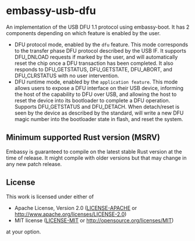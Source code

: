 # embassy-usb-dfu

An implementation of the USB DFU 1.1 protocol using embassy-boot. It has 2 components depending on which feature is enabled by the user.

* DFU protocol mode, enabled by the `dfu` feature. This mode corresponds to the transfer phase DFU protocol described by the USB IF. It supports DFU_DNLOAD requests if marked by the user, and will automatically reset the chip once a DFU transaction has been completed. It also responds to DFU_GETSTATUS, DFU_GETSTATE, DFU_ABORT, and DFU_CLRSTATUS with no user intervention.
* DFU runtime mode, enabled by the `application feature`. This mode allows users to expose a DFU interface on their USB device, informing the host of the capability to DFU over USB, and allowing the host to reset the device into its bootloader to complete a DFU operation. Supports DFU_GETSTATUS and DFU_DETACH. When detach/reset is seen by the device as described by the standard, will write a new DFU magic number into the bootloader state in flash, and reset the system.

## Minimum supported Rust version (MSRV)

Embassy is guaranteed to compile on the latest stable Rust version at the time of release. It might compile with older versions but that may change in any new patch release.

## License

This work is licensed under either of

- Apache License, Version 2.0 ([LICENSE-APACHE](LICENSE-APACHE) or
  <http://www.apache.org/licenses/LICENSE-2.0>)
- MIT license ([LICENSE-MIT](LICENSE-MIT) or <http://opensource.org/licenses/MIT>)

at your option.
